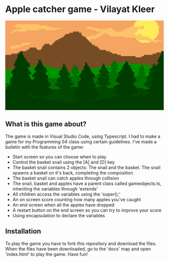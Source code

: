 # Apple catcher game - Vilayat Kleer

![Forest](docs/images/forest.png)

## What is this game about?

The game is made in Visual Studio Code, using Typescript. I had to make a game for my Programming 04 class using certain guidelines. I've made a bulletin with the features of the game:

- Start screen so you can choose when to play
- Control the basket snail using the [A] and [D] key
- The basket snail contains 2 objects: The snail and the basket. The snail spawns a basket on it's back, completing the composition
- The basket snail can catch apples through collision
- The snail, basket and apples have a parent class called gameobjects.ts, inheriting the variables through 'extends'
- All children access the variables using the 'super();'
- An on screen score counting how many apples you've caught
- An end screen when all the apples have dropped
- A restart button on the end screen so you can try to improve your score
- Using encapsulation to declare the variables

## Installation

To play the game you have to fork this repository and download the files. When the files have been downloaded, go to the 'docs' map and open 'index.html' to play the game. Have fun!
